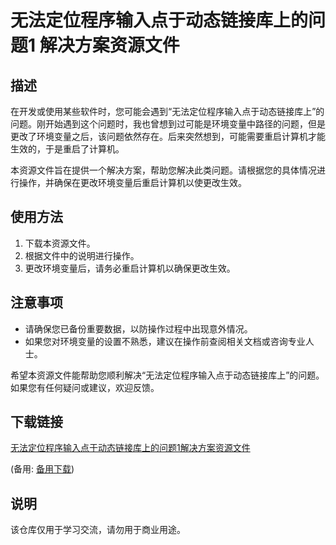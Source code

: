# 无法定位程序输入点于动态链接库上的问题1 解决方案资源文件

## 描述

在开发或使用某些软件时，您可能会遇到“无法定位程序输入点于动态链接库上”的问题。刚开始遇到这个问题时，我也曾想到过可能是环境变量中路径的问题，但是更改了环境变量之后，该问题依然存在。后来突然想到，可能需要重启计算机才能生效的，于是重启了计算机。

本资源文件旨在提供一个解决方案，帮助您解决此类问题。请根据您的具体情况进行操作，并确保在更改环境变量后重启计算机以使更改生效。

## 使用方法

1. 下载本资源文件。
2. 根据文件中的说明进行操作。
3. 更改环境变量后，请务必重启计算机以确保更改生效。

## 注意事项

- 请确保您已备份重要数据，以防操作过程中出现意外情况。
- 如果您对环境变量的设置不熟悉，建议在操作前查阅相关文档或咨询专业人士。

希望本资源文件能帮助您顺利解决“无法定位程序输入点于动态链接库上”的问题。如果您有任何疑问或建议，欢迎反馈。

## 下载链接
[无法定位程序输入点于动态链接库上的问题1解决方案资源文件](https://pan.quark.cn/s/c077714f0a5b) 

(备用: [备用下载](https://pan.baidu.com/s/1P5sQcFzTDdU_AxWg6v56rA?pwd=1234))

## 说明

该仓库仅用于学习交流，请勿用于商业用途。
